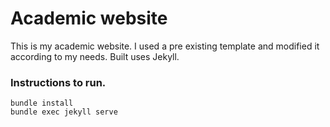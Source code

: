 # Academic website
This is my academic website. I used a pre existing template and modified it according to my needs.
Built uses Jekyll.

### Instructions to run.

    bundle install
    bundle exec jekyll serve
